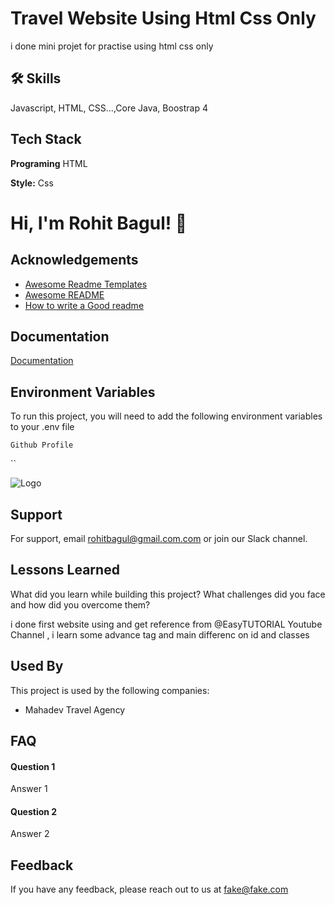 # 
# Travel Website Using Html Css Only

i done mini projet for practise using html css only 
## 🛠 Skills
Javascript, HTML, CSS...,Core Java, Boostrap 4


## Tech Stack

**Programing** HTML

**Style:** Css


# Hi, I'm Rohit Bagul! 👋


## Acknowledgements

 - [Awesome Readme Templates](https://awesomeopensource.com/project/elangosundar/awesome-README-templates)
 - [Awesome README](https://github.com/matiassingers/awesome-readme)
 - [How to write a Good readme](https://bulldogjob.com/news/449-how-to-write-a-good-readme-for-your-github-project)


## Documentation

[Documentation](https://linktodocumentation)


## Environment Variables

To run this project, you will need to add the following environment variables to your .env file

`Github Profile`

``


![Logo](https://dev-to-uploads.s3.amazonaws.com/uploads/articles/th5xamgrr6se0x5ro4g6.png)


## Support

For support, email rohitbagul@gmail.com.com or join our Slack channel.




## Lessons Learned

What did you learn while building this project? What challenges did you face and how did you overcome them?

i done first website using and get reference from @EasyTUTORIAL Youtube Channel , i learn some advance tag and main differenc on id and classes
## Used By

This project is used by the following companies:

- Mahadev Travel Agency



## FAQ

#### Question 1

Answer 1

#### Question 2

Answer 2


## Feedback

If you have any feedback, please reach out to us at fake@fake.com

